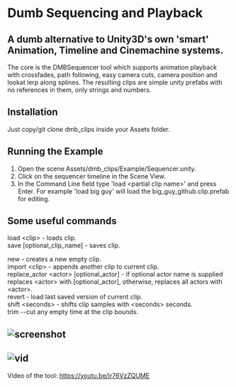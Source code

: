# Dumb Sequencing and Playback
A dumb alternative to Unity3D's own 'smart' Animation, Timeline and Cinemachine systems.
----
The core is the DMBSequencer tool which supports animation playback with crossfades, path following, easy camera cuts, camera position and lookat lerp along splines. The resulting clips are simple unity prefabs with no references in them, only strings and numbers.

Installation
----
Just copy/git clone dmb_clips inside your Assets folder.

Running the Example
----
1) Open the scene Assets/dmb_clips/Example/Sequencer.unity. 
2) Click on the sequencer timeline in the Scene View. 
3) In the Command Line field type 'load \<partial clip name\>' and press Enter. For example 'load big guy' will load the big_guy_github.clip.prefab for editing.

Some useful commands
----
load \<clip\> - loads clip.  
save \[optional_clip_name\] - saves clip.  

new - creates a new empty clip.  
import \<clip\> - appends another clip to current clip.  
replace_actor \<actor\> [optional_actor] - if optional actor name is supplied replaces \<actor\> with [optional_actor], otherwise, replaces all actors with \<actor\>.  
revert - load last saved version of current clip.  
shift \<seconds\> - shifts clip samples with \<seconds\> seconds.  
trim --cut any empty time at the clip bounds.  

![screenshot](https://i.imgur.com/sHUU5de.png)
----
![vid](https://i.imgur.com/Ft3AgNi.gif)
----
Video of the tool: https://youtu.be/jr76VzZQUME
